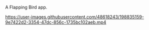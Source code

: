 A Flapping Bird app.

https://user-images.githubusercontent.com/48618243/198835159-9e7422d2-3354-47dc-856c-1735bc102aeb.mp4
